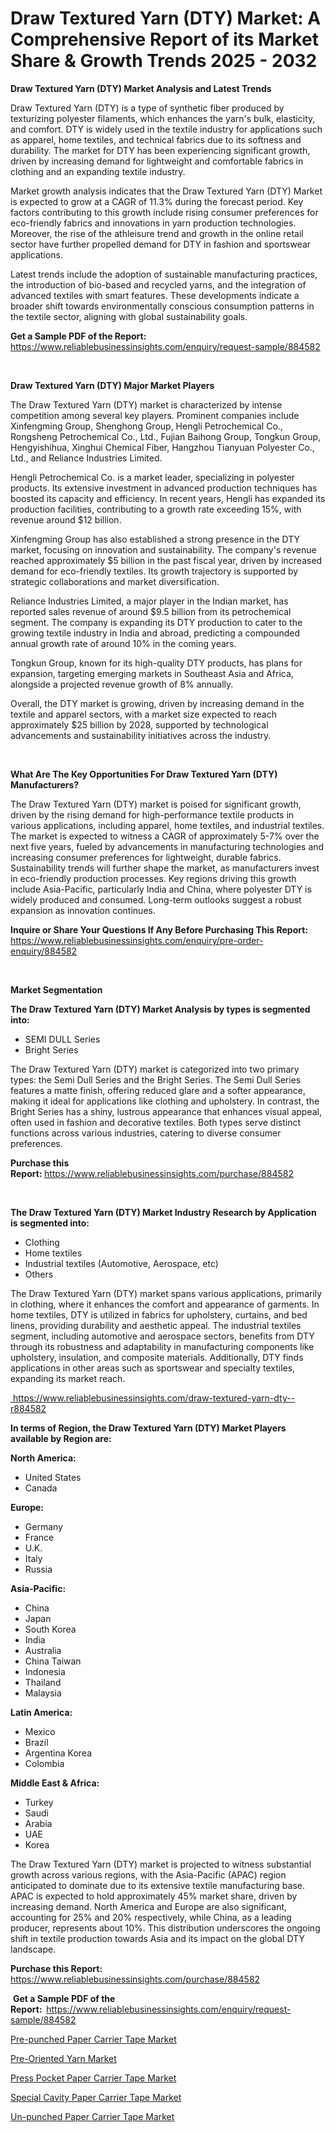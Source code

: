 <p><h1>Draw Textured Yarn (DTY) Market: A Comprehensive Report of its Market Share & Growth Trends 2025 - 2032</h1></p><p><strong>Draw Textured Yarn (DTY) Market Analysis and Latest Trends</strong></p>
<p><p>Draw Textured Yarn (DTY) is a type of synthetic fiber produced by texturizing polyester filaments, which enhances the yarn's bulk, elasticity, and comfort. DTY is widely used in the textile industry for applications such as apparel, home textiles, and technical fabrics due to its softness and durability. The market for DTY has been experiencing significant growth, driven by increasing demand for lightweight and comfortable fabrics in clothing and an expanding textile industry.</p><p>Market growth analysis indicates that the Draw Textured Yarn (DTY) Market is expected to grow at a CAGR of 11.3% during the forecast period. Key factors contributing to this growth include rising consumer preferences for eco-friendly fabrics and innovations in yarn production technologies. Moreover, the rise of the athleisure trend and growth in the online retail sector have further propelled demand for DTY in fashion and sportswear applications.</p><p>Latest trends include the adoption of sustainable manufacturing practices, the introduction of bio-based and recycled yarns, and the integration of advanced textiles with smart features. These developments indicate a broader shift towards environmentally conscious consumption patterns in the textile sector, aligning with global sustainability goals.</p></p>
<p><strong>Get a Sample PDF of the Report:&nbsp;</strong> <a href="https://www.reliablebusinessinsights.com/enquiry/request-sample/884582?utm_campaign=1113&utm_medium=2&utm_source=Github&utm_content=ia&utm_term=01022025&utm_id=draw-textured-yarn-dty">https://www.reliablebusinessinsights.com/enquiry/request-sample/884582</a></p>
<p>&nbsp;</p>
<p><strong>Draw Textured Yarn (DTY) Major Market Players</strong></p>
<p><p>The Draw Textured Yarn (DTY) market is characterized by intense competition among several key players. Prominent companies include Xinfengming Group, Shenghong Group, Hengli Petrochemical Co., Rongsheng Petrochemical Co., Ltd., Fujian Baihong Group, Tongkun Group, Hengyishihua, Xinghui Chemical Fiber, Hangzhou Tianyuan Polyester Co., Ltd., and Reliance Industries Limited.</p><p>Hengli Petrochemical Co. is a market leader, specializing in polyester products. Its extensive investment in advanced production techniques has boosted its capacity and efficiency. In recent years, Hengli has expanded its production facilities, contributing to a growth rate exceeding 15%, with revenue around $12 billion.</p><p>Xinfengming Group has also established a strong presence in the DTY market, focusing on innovation and sustainability. The company's revenue reached approximately $5 billion in the past fiscal year, driven by increased demand for eco-friendly textiles. Its growth trajectory is supported by strategic collaborations and market diversification.</p><p>Reliance Industries Limited, a major player in the Indian market, has reported sales revenue of around $9.5 billion from its petrochemical segment. The company is expanding its DTY production to cater to the growing textile industry in India and abroad, predicting a compounded annual growth rate of around 10% in the coming years.</p><p>Tongkun Group, known for its high-quality DTY products, has plans for expansion, targeting emerging markets in Southeast Asia and Africa, alongside a projected revenue growth of 8% annually.</p><p>Overall, the DTY market is growing, driven by increasing demand in the textile and apparel sectors, with a market size expected to reach approximately $25 billion by 2028, supported by technological advancements and sustainability initiatives across the industry.</p></p>
<p>&nbsp;</p>
<p><strong>What Are The Key Opportunities For Draw Textured Yarn (DTY) Manufacturers?</strong></p>
<p><p>The Draw Textured Yarn (DTY) market is poised for significant growth, driven by the rising demand for high-performance textile products in various applications, including apparel, home textiles, and industrial textiles. The market is expected to witness a CAGR of approximately 5-7% over the next five years, fueled by advancements in manufacturing technologies and increasing consumer preferences for lightweight, durable fabrics. Sustainability trends will further shape the market, as manufacturers invest in eco-friendly production processes. Key regions driving this growth include Asia-Pacific, particularly India and China, where polyester DTY is widely produced and consumed. Long-term outlooks suggest a robust expansion as innovation continues.</p></p>
<p><strong>Inquire or Share Your Questions If Any Before Purchasing This Report:</strong> <a href="https://www.reliablebusinessinsights.com/enquiry/pre-order-enquiry/884582?utm_campaign=1113&utm_medium=2&utm_source=Github&utm_content=ia&utm_term=01022025&utm_id=draw-textured-yarn-dty">https://www.reliablebusinessinsights.com/enquiry/pre-order-enquiry/884582</a></p>
<p>&nbsp;</p>
<p><strong>Market Segmentation</strong></p>
<p><strong>The Draw Textured Yarn (DTY) Market Analysis by types is segmented into:</strong></p>
<p><ul><li>SEMI DULL Series</li><li>Bright Series</li></ul></p>
<p><p>The Draw Textured Yarn (DTY) market is categorized into two primary types: the Semi Dull Series and the Bright Series. The Semi Dull Series features a matte finish, offering reduced glare and a softer appearance, making it ideal for applications like clothing and upholstery. In contrast, the Bright Series has a shiny, lustrous appearance that enhances visual appeal, often used in fashion and decorative textiles. Both types serve distinct functions across various industries, catering to diverse consumer preferences.</p></p>
<p><strong>Purchase this Report:&nbsp;</strong><a href="https://www.reliablebusinessinsights.com/purchase/884582?utm_campaign=1113&utm_medium=2&utm_source=Github&utm_content=ia&utm_term=01022025&utm_id=draw-textured-yarn-dty">https://www.reliablebusinessinsights.com/purchase/884582</a></p>
<p>&nbsp;</p>
<p><strong>The Draw Textured Yarn (DTY) Market Industry Research by Application is segmented into:</strong></p>
<p><ul><li>Clothing</li><li>Home textiles</li><li>Industrial textiles (Automotive, Aerospace, etc)</li><li>Others</li></ul></p>
<p><p>The Draw Textured Yarn (DTY) market spans various applications, primarily in clothing, where it enhances the comfort and appearance of garments. In home textiles, DTY is utilized in fabrics for upholstery, curtains, and bed linens, providing durability and aesthetic appeal. The industrial textiles segment, including automotive and aerospace sectors, benefits from DTY through its robustness and adaptability in manufacturing components like upholstery, insulation, and composite materials. Additionally, DTY finds applications in other areas such as sportswear and specialty textiles, expanding its market reach.</p></p>
<p><a href="https://www.reliablebusinessinsights.com/draw-textured-yarn-dty--r884582?utm_campaign=1113&utm_medium=2&utm_source=Github&utm_content=ia&utm_term=01022025&utm_id=draw-textured-yarn-dty">&nbsp;https://www.reliablebusinessinsights.com/draw-textured-yarn-dty--r884582</a></p>
<p><strong>In terms of Region, the Draw Textured Yarn (DTY) Market Players available by Region are:</strong></p>
<p>
    <p> <strong> North America: </strong>
        <ul>
            <li>United States</li>
            <li>Canada</li>
        </ul>
        </p> 
    <p> <strong> Europe: </strong>
        <ul>
            <li>Germany</li>
            <li>France</li>
            <li>U.K.</li>
            <li>Italy</li>
            <li>Russia</li>
        </ul>
        </p> 
    <p> <strong> Asia-Pacific: </strong>
        <ul>
            <li>China</li>
            <li>Japan</li>
            <li>South Korea</li>
            <li>India</li>
            <li>Australia</li>
            <li>China Taiwan</li>
            <li>Indonesia</li>
            <li>Thailand</li>
            <li>Malaysia</li>
        </ul>
        </p> 
    <p> <strong> Latin America: </strong>
        <ul>
            <li>Mexico</li>
            <li>Brazil</li>
            <li>Argentina Korea</li>
            <li>Colombia</li>
        </ul>
        </p> 
    <p> <strong> Middle East & Africa: </strong>
        <ul>
            <li>Turkey</li>
            <li>Saudi</li>
            <li>Arabia</li>
            <li>UAE</li>
            <li>Korea</li>
        </ul>
    </p>
    </p>
<p><p>The Draw Textured Yarn (DTY) market is projected to witness substantial growth across various regions, with the Asia-Pacific (APAC) region anticipated to dominate due to its extensive textile manufacturing base. APAC is expected to hold approximately 45% market share, driven by increasing demand. North America and Europe are also significant, accounting for 25% and 20% respectively, while China, as a leading producer, represents about 10%. This distribution underscores the ongoing shift in textile production towards Asia and its impact on the global DTY landscape.</p></p>
<p><strong>Purchase this Report: </strong><a href="https://www.reliablebusinessinsights.com/purchase/884582?utm_campaign=1113&utm_medium=2&utm_source=Github&utm_content=ia&utm_term=01022025&utm_id=draw-textured-yarn-dty">https://www.reliablebusinessinsights.com/purchase/884582</a></p>
<p>&nbsp;<strong>Get a Sample PDF of the Report:&nbsp;&nbsp;</strong><a href="https://www.reliablebusinessinsights.com/enquiry/request-sample/884582?utm_campaign=1113&utm_medium=2&utm_source=Github&utm_content=ia&utm_term=01022025&utm_id=draw-textured-yarn-dty">https://www.reliablebusinessinsights.com/enquiry/request-sample/884582</a></p>
<p><strong></strong></p>
<p><p><a href="https://github.com/rushanday/Market-Research-Report-List-1/blob/main/pre-punched-paper-carrier-tape-market.md?utm_campaign=1113&utm_medium=2&utm_source=Github&utm_content=ia&utm_term=01022025&utm_id=draw-textured-yarn-dty">Pre-punched Paper Carrier Tape Market</a></p><p><a href="https://github.com/leyesamilej/Market-Research-Report-List-1/blob/main/pre-oriented-yarn-market.md?utm_campaign=1113&utm_medium=2&utm_source=Github&utm_content=ia&utm_term=01022025&utm_id=draw-textured-yarn-dty">Pre-Oriented Yarn Market</a></p><p><a href="https://github.com/ziogaskangui96/Market-Research-Report-List-1/blob/main/press-pocket-paper-carrier-tape-market.md?utm_campaign=1113&utm_medium=2&utm_source=Github&utm_content=ia&utm_term=01022025&utm_id=draw-textured-yarn-dty">Press Pocket Paper Carrier Tape Market</a></p><p><a href="https://github.com/carylgrinko/Market-Research-Report-List-1/blob/main/special-cavity-paper-carrier-tape-market.md?utm_campaign=1113&utm_medium=2&utm_source=Github&utm_content=ia&utm_term=01022025&utm_id=draw-textured-yarn-dty">Special Cavity Paper Carrier Tape Market</a></p><p><a href="https://github.com/nemcemakoi/Market-Research-Report-List-1/blob/main/un-punched-paper-carrier-tape-market.md?utm_campaign=1113&utm_medium=2&utm_source=Github&utm_content=ia&utm_term=01022025&utm_id=draw-textured-yarn-dty">Un-punched Paper Carrier Tape Market</a></p></p>